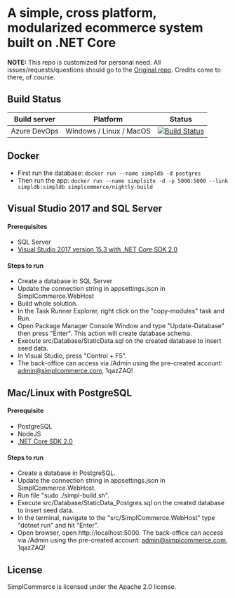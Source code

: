 # A simple, cross platform, modularized ecommerce system built on .NET Core

**NOTE:** This repo is customized for personal need. All issues/requests/questions should go to the  [Original repo](https://github.com/simplcommerce/SimplCommerce). Credits come to there, of course.

## Build Status
| Build server | Platform                | Status      |
|--------------|-------------------------|-------------|
| Azure DevOps | Windows / Linux / MacOS | [![Build Status](https://dev.azure.com/khanhthevu/kkcosmetics/_apis/build/status/vtkhanh.SimplCommerce)](https://dev.azure.com/khanhthevu/kkcosmetics/_build/latest?definitionId=**1**)

## Docker
- First run the database: `docker run --name simpldb -d postgres`
- Then run the app: `docker run --name simplsite -d -p 5000:5000 --link simpldb:simpldb simplcommerce/nightly-build`


## Visual Studio 2017 and SQL Server

#### Prerequisites

- SQL Server
- [Visual Studio 2017 version 15.3 with .NET Core SDK 2.0](https://www.microsoft.com/net/core/)

#### Steps to run

- Create a database in SQL Server
- Update the connection string in appsettings.json in SimplCommerce.WebHost
- Build whole solution.
- In the Task Runner Explorer, right click on the "copy-modules" task and Run.
- Open Package Manager Console Window and type "Update-Database" then press "Enter". This action will create database schema.
- Execute src/Database/StaticData.sql on the created database to insert seed data.
- In Visual Studio, press "Control + F5".
- The back-office can access via /Admin using the pre-created account: admin@simplcommerce.com, 1qazZAQ!

## Mac/Linux with PostgreSQL

#### Prerequisite

- PostgreSQL
- NodeJS
- [.NET Core SDK 2.0](https://www.microsoft.com/net/core/)

#### Steps to run

- Create a database in PostgreSQL.
- Update the connection string in appsettings.json in SimplCommerce.WebHost.
- Run file "sudo ./simpl-build.sh".
- Execute src/Database/StaticData_Postgres.sql on the created database to insert seed data.
- In the terminal, navigate to the "src/SimplCommerce.WebHost" type "dotnet run" and hit "Enter".
- Open browser, open http://localhost:5000. The back-office can access via /Admin using the pre-created account: admin@simplcommerce.com, 1qazZAQ!

## License

SimplCommerce is licensed under the Apache 2.0 license.
